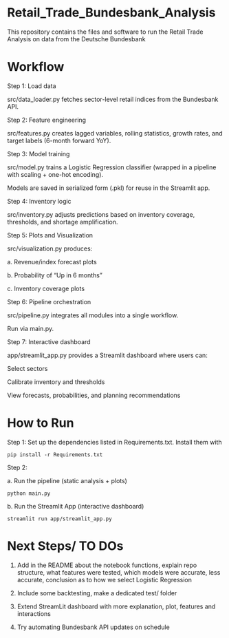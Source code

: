 # Retail_Trade_Bundesbank_Analysis

This repository contains the files and software to run the Retail Trade Analysis on data from the Deutsche Bundesbank 


# Workflow

Step 1: Load data

src/data_loader.py fetches sector-level retail indices from the Bundesbank API.

Step 2: Feature engineering

src/features.py creates lagged variables, rolling statistics, growth rates, and target labels (6-month forward YoY).

Step 3: Model training

src/model.py trains a Logistic Regression classifier (wrapped in a pipeline with scaling + one-hot encoding).

Models are saved in serialized form (.pkl) for reuse in the Streamlit app.

Step 4: Inventory logic

src/inventory.py adjusts predictions based on inventory coverage, thresholds, and shortage amplification.

Step 5: Plots and Visualization

src/visualization.py produces:

a. Revenue/index forecast plots

b. Probability of “Up in 6 months”

c. Inventory coverage plots


Step 6: Pipeline orchestration

src/pipeline.py integrates all modules into a single workflow.

Run via main.py.

Step 7: Interactive dashboard

app/streamlit_app.py provides a Streamlit dashboard where users can:

Select sectors

Calibrate inventory and thresholds

View forecasts, probabilities, and planning recommendations

# How to Run

Step 1: Set up the dependencies listed in Requirements.txt. Install them with 

```
pip install -r Requirements.txt
```
Step 2: 

a. Run the pipeline (static analysis + plots)

```
python main.py
```
b. Run the Streamlit App (interactive dashboard)

```
streamlit run app/streamlit_app.py
```

# Next Steps/ TO DOs

1. Add in the README about the notebook functions, explain repo structure, what features were tested, which models were accurate, less accurate, conclusion as to how we select Logistic Regression

2. Include some backtesting, make a dedicated test/ folder

3. Extend StreamLit dashboard with more explanation, plot, features and interactions

4. Try automating Bundesbank API updates on schedule 